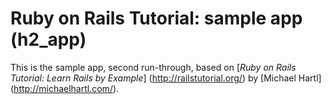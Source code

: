 # Ruby on Rails Tutorial:  sample app (h2_app)

This is the sample app, second run-through, based on 
[*Ruby on Rails Tutorial:  Learn Rails by Example*] (http://railstutorial.org/)
by [Michael Hartl] (http://michaelhartl.com/).



